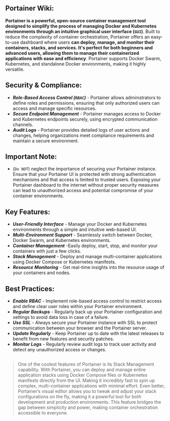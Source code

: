 ## Portainer Wiki:

**Portainer is a powerful, open-source container management tool designed to simplify the process of managing Docker and Kubernetes environments through an intuitive graphical user interface (`GUI`)**. Built to reduce the complexity of container orchestration, Portainer offers an easy-to-use dashboard where users **can deploy, manage, and monitor their containers, stacks, and services. It's perfect for both beginners and advanced users, allowing them to manage their containerized applications with ease and efficiency**. Portainer supports Docker Swarm, Kubernetes, and standalone Docker environments, making it highly versatile.

## Security & Compliance:

- ***Role-Based Access Control (`RBAC`)*** - Portainer allows administrators to define roles and permissions, ensuring that only authorized users can access and manage specific resources.
- ***Secure Endpoint Management*** - Portainer manages access to Docker and Kubernetes endpoints securely, using encrypted communication channels.
- ***Audit Logs*** - Portainer provides detailed logs of user actions and changes, helping organizations meet compliance requirements and maintain a secure environment.

## Important Note:

- (`Do NOT`) neglect the importance of securing your Portainer instance. Ensure that your Portainer UI is protected with strong authentication mechanisms and that access is limited to trusted users. Exposing your Portainer dashboard to the internet without proper security measures can lead to unauthorized access and potential compromise of your container environments.

## Key Features:

- ***User-Friendly Interface*** - Manage your Docker and Kubernetes environments through a simple and intuitive web-based UI.
- ***Multi-Environment Support*** - Seamlessly switch between Docker, Docker Swarm, and Kubernetes environments.
- ***Container Management*** -Easily deploy, start, stop, and monitor your containers with just a few clicks.
- ***Stack Management*** - Deploy and manage multi-container applications using Docker Compose or Kubernetes manifests.
- ***Resource Monitoring*** - Get real-time insights into the resource usage of your containers and nodes.

## Best Practices:

- ***Enable RBAC*** - Implement role-based access control to restrict access and define clear user roles within your Portainer environment.
- ***Regular Backups*** - Regularly back up your Portainer configuration and settings to avoid data loss in case of a failure.
- ***Use SSL*** - Always secure your Portainer instance with SSL to protect communication between your browser and the Portainer server.
- ***Update Regularly*** - Keep Portainer up to date with the latest releases to benefit from new features and security patches.
- ***Monitor Logs*** - Regularly review audit logs to track user activity and detect any unauthorized access or changes.

##
> One of the coolest features of Portainer is its Stack Management capability. With Portainer, you can deploy and manage entire application stacks using Docker Compose files or Kubernetes manifests directly from the UI. Making it incredibly fast to spin up complex, multi-container applications with minimal effort. Even better, Portainer’s visual editor allows you to tweak and adjust your stack configurations on the fly, making it a powerful tool for both development and production environments. This feature bridges the gap between simplicity and power, making container orchestration accessible to everyone.

